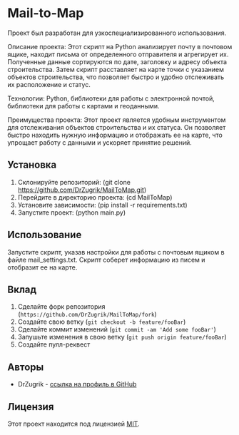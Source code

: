 # Mail-to-Map

Проект был разработан для узкоспециализированного использования.

Описание проекта: Этот скрипт на Python анализирует почту в почтовом ящике, находит письма от определенного отправителя и агрегирует их. Полученные данные сортируются по дате, заголовку и адресу объекта строительства. Затем скрипт расставляет на карте точки с указанием объектов строительства, что позволяет быстро и удобно отслеживать их расположение и статус.

Технологии: Python, библиотеки для работы с электронной почтой, библиотеки для работы с картами и геоданными.

Преимущества проекта: Этот проект является удобным инструментом для отслеживания объектов строительства и их статуса. Он позволяет быстро находить нужную информацию и отображать ее на карте, что упрощает работу с данными и ускоряет принятие решений.

## Установка

1. Склонируйте репозиторий: (git clone https://github.com/DrZugrik/MailToMap.git)
2. Перейдите в директорию проекта: (cd MailToMap)
3. Установите зависимости: (pip install -r requirements.txt)
4. Запустите проект: (python main.py)

## Использование

Запустите скрипт, указав настройки для работы с почтовым ящиком в файле mail_settings.txt. Скрипт соберет информацию из писем и отобразит ее на карте.


## Вклад

1. Сделайте форк репозитория (`https://github.com/DrZugrik/MailToMap/fork`)
2. Создайте свою ветку (`git checkout -b feature/fooBar`)
3. Сделайте коммит изменений (`git commit -am 'Add some fooBar'`)
4. Запушьте изменения в свою ветку (`git push origin feature/fooBar`)
5. Создайте пулл-реквест

## Авторы

* DrZugrik - [ссылка на профиль в GitHub](https://github.com/DrZugrik)

## Лицензия

Этот проект находится под лицензией [MIT](https://github.com/DrZugrik/MailToMap/blob/master/LICENSE).






